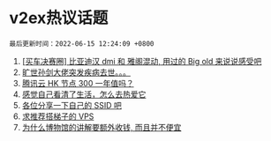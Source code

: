 # v2ex热议话题

`最后更新时间：2022-06-15 12:24:09 +0800`

1. [[买车决赛圈] 比亚迪汉 dmi 和 雅阁混动, 用过的 Big old 来说说感受吧](https://www.v2ex.com/t/859546)
1. [旷世孙剑大佬突发疾病去世。。。](https://www.v2ex.com/t/859511)
1. [腾讯云 HK 节点 300 一年值吗？](https://www.v2ex.com/t/859587)
1. [感觉自己看清了生活，怎么去热爱它](https://www.v2ex.com/t/859562)
1. [各位分享一下自己的 SSID 吧](https://www.v2ex.com/t/859713)
1. [求推荐搭梯子的 VPS](https://www.v2ex.com/t/859557)
1. [为什么博物馆的讲解要额外收钱, 而且并不便宜](https://www.v2ex.com/t/859638)

